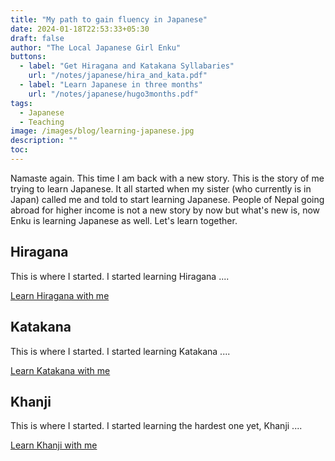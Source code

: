 ```yaml
---
title: "My path to gain fluency in Japanese"
date: 2024-01-18T22:53:33+05:30
draft: false
author: "The Local Japanese Girl Enku"
buttons:
  - label: "Get Hiragana and Katakana Syllabaries"
    url: "/notes/japanese/hira_and_kata.pdf"
  - label: "Learn Japanese in three months"
    url: "/notes/japanese/hugo3months.pdf"
tags:
  - Japanese
  - Teaching
image: /images/blog/learning-japanese.jpg
description: ""
toc: 
---
```


Namaste again. This time I am back with a new story. This is the story of me trying to learn Japanese. It all started when my sister (who currently is in Japan) called me and told to start learning Japanese. People of Nepal going abroad for higher income is not a new story by now but what's new is, now Enku is learning Japanese as well. Let's learn together.

## Hiragana
This is where I started. I started learning Hiragana ....

[Learn Hiragana with me](https://indulimbu.com.np/tags/hiragana/)

## Katakana
This is where I started. I started learning Katakana ....

[Learn Katakana with me](https://indulimbu.com.np/tags/katakana/)

## Khanji
This is where I started. I started learning the hardest one yet, Khanji ....

[Learn Khanji with me](https://indulimbu.com.np/tags/khanji/)
